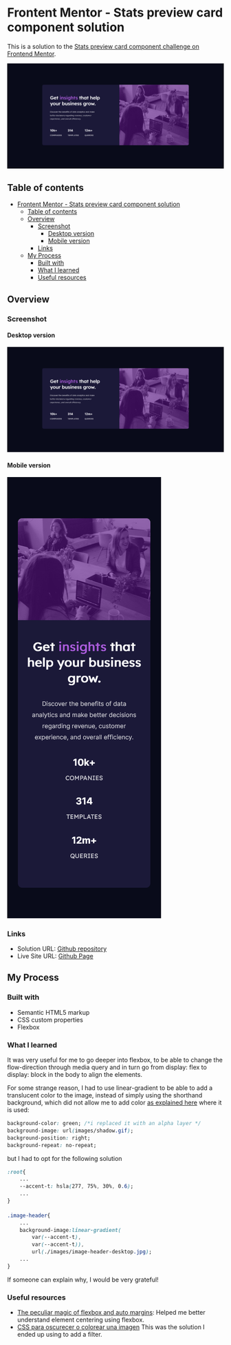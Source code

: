 # Frontent Mentor - Stats preview card component solution

This is a solution to the [Stats preview card component challenge on Frontend Mentor](https://github.com/migham/Stats-Preview-Card/blob/master/screenshots/Screenshot%202021-12-16%20at%2020-46-05%20Stats%20Preview%20Cards.png).

![Design preview for the Stats preview card component coding challenge](./screenshots/desktop.png)

## Table of contents

- [Frontent Mentor - Stats preview card component solution](#frontent-mentor---stats-preview-card-component-solution)
	- [Table of contents](#table-of-contents)
	- [Overview](#overview)
		- [Screenshot](#screenshot)
			- [Desktop version](#desktop-version)
			- [Mobile version](#mobile-version)
		- [Links](#links)
	- [My Process](#my-process)
		- [Built with](#built-with)
		- [What I learned](#what-i-learned)
		- [Useful resources](#useful-resources)

## Overview

### Screenshot

#### Desktop version
![Desktop version](./screenshots/desktop.png)

#### Mobile version
![Mobile version](screenshots/mobile.png)

### Links
* Solution URL: [Github repository](https://github.com/migham/Stats-Preview-Card)
* Live Site URL: [Github Page](https://migham.github.io/Stats-Preview-Card/)

## My Process

### Built with

- Semantic HTML5 markup
- CSS custom properties
- Flexbox

### What I learned

It was very useful for me to go deeper into flexbox, to be able to change the flow-direction through media query and in turn go from display: flex to display: block in the body to align the elements.

For some strange reason, I had to use linear-gradient to be able to add a translucent color to the image, instead of simply using the shorthand background, which did not allow me to add color [as explained here](https://stackoverflow.com/questions/903659/why-cant-i-use-background-image-and-color-together) where it is used:
```css
background-color: green; /*i replaced it with an alpha layer */
background-image: url(images/shadow.gif);
background-position: right;
background-repeat: no-repeat;
```

but I had to opt for the following solution

```css
:root{
	...
	--accent-t: hsla(277, 75%, 30%, 0.6);
	...
}

.image-header{
	...
	background-image:linear-gradient(
		var(--accent-t), 
		var(--accent-t)), 
		url(./images/image-header-desktop.jpg);
	...
}

```

If someone can explain why, I would be very grateful!

### Useful resources

- [The peculiar magic of flexbox and auto margins](https://css-tricks.com/the-peculiar-magic-of-flexbox-and-auto-margins/): Helped me better understand element centering using flexbox.
- [CSS para oscurecer o colorear una imagen](https://comolademo.es/css-oscurecer-colorear-imagen/) This was the solution I ended up using to add a filter.

